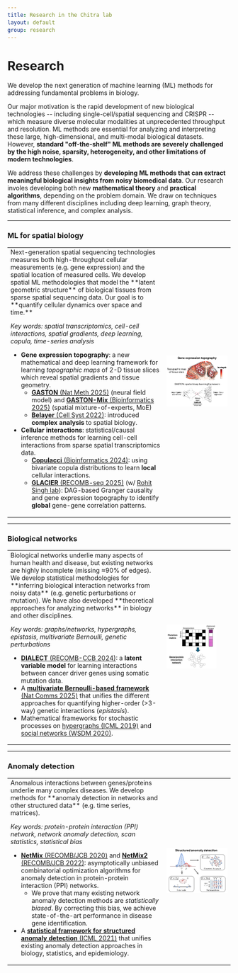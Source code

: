 ```yaml
---
title: Research in the Chitra lab
layout: default
group: research
---
```


# Research
We develop the next generation of machine learning (ML) methods for addressing fundamental problems in biology. 

Our major motivation is the rapid development of new biological technologies -- including single-cell/spatial sequencing and CRISPR -- which measure diverse molecular modalities at unprecedented throughput and resolution. ML methods are essential for analyzing and interpreting these large, high-dimensional, and multi-modal biological datasets. However, **standard "off-the-shelf" ML methods are severely challenged by the high noise, sparsity, heterogeneity, and other limitations of modern technologies**. 

We address these challenges by **developing ML methods that can extract meaningful biological insights from noisy biomedical data**. Our research involes developing both new **mathematical theory** and **practical algorithms**, depending on the problem domain. We draw on techniques from many different disciplines including deep learning, graph theory, statistical inference, and complex analysis. 

-------------------

### ML for spatial biology
<table>
<tr>
<td width="70%" markdown="1">
Next-generation spatial sequencing technologies measures both high-throughput cellular measurements (e.g. gene expression) and the spatial location of measured cells. We develop spatial ML methodologies that model the **latent geometric structure** of biological tissues from sparse spatial sequencing data. Our goal is to **quantify cellular dynamics over space and time.**

_Key words: spatial transcriptomics, cell-cell interactions, spatial gradients, deep learning, copula, time-series analysis_

* **Gene expression topography**: a new mathematical and deep learning framework for learning *topographic maps* of 2-D tissue slices which reveal spatial gradients and tissue geometry.
    * [**GASTON** (Nat Meth 2025)](https://www.nature.com/articles/s41592-024-02503-3) (neural field model) and [**GASTON-Mix** (Bioinformatics 2025)](https://www.biorxiv.org/content/10.1101/2025.01.31.635955v1) (spatial mixture-of-experts, MoE)
    * [**Belayer** (Cell Syst 2022)](https://www.sciencedirect.com/science/article/pii/S2405471222003544): introduced **complex analysis** to spatial biology.
* **Cellular interactions**: statistical/causal inference methods for learning cell-cell interactions from sparse spatial transcriptomics data.
    * [**Copulacci** (Bioinformatics 2024)](https://academic.oup.com/bioinformatics/article/40/Supplement_1/i481/7700859): using bivariate copula distributions to learn **local** cellular interactions.
    * [**GLACIER** (RECOMB-seq 2025)](https://www.biorxiv.org/content/10.1101/2025.03.19.644241v2.abstract) (w/ [Rohit Singh lab](https://singhlab.net/)): DAG-based Granger causality and gene expression topography to identify **global** gene-gene correlation patterns.
</td>
<td width="40%">
<img src="/static/img/research/gene_expression_topography.png" width="100%">
</td>
</tr>
</table>

-------------------

### Biological networks
<table>
<tr>
<td width="70%" markdown="1">
Biological networks underlie many aspects of human health and disease, but existing networks are highly incomplete (missing ≈90% of edges). We develop statistical methodologies for **inferring biological interaction networks from noisy data** (e.g. genetic perturbations or mutation). We have also developed **theoretical approaches for analyzing networks** in biology and other disciplines.

_Key words: graphs/networks, hypergraphs, epistasis, multivariate Bernoulli, genetic perturbations_

* [**DIALECT** (RECOMB-CCB 2024)](https://www.biorxiv.org/content/10.1101/2024.04.24.590995v1): a **latent variable model** for learning interactions between cancer driver genes using somatic mutation data.
* A [**multivariate Bernoulli-based framework** (Nat Comms 2025)](https://www.nature.com/articles/s41467-025-56986-5) that unifies the different approaches for quantifying higher-order (>3-way) genetic interactions (*epistasis*).
* Mathematical frameworks for stochastic processes on [hypergraphs (ICML 2019)](https://proceedings.mlr.press/v97/chitra19a.html) and [social networks (WSDM 2020)](https://dl.acm.org/doi/abs/10.1145/3336191.3371825).
</td>
<td width="40%">
<img src="/static/img/research/biological_networks.png" width="82%">
</td>
</tr>
</table>

-------------------

### Anomaly detection

<table>
<tr>
<td width="70%" markdown="1">
Anomalous interactions between genes/proteins underlie many complex diseases. We develop methods for **anomaly detection in networks and other structured data** (e.g. time series, matrices).

_Key words: protein-protein interaction (PPI) network, network anomaly detection, scan statistics, statistical bias_

* [**NetMix** (RECOMB/JCB 2020)](https://www.liebertpub.com/doi/full/10.1089/cmb.2020.0435) and [**NetMix2** (RECOMB/JCB 2022)](https://www.liebertpub.com/doi/full/10.1089/cmb.2022.0336): asymptotically unbiased combinatorial optimization algorithms for anomaly detection in protein-protein interaction (PPI) networks.
    * We prove that many existing network anomaly detection methods are *statistically biased*. By correcting this bias, we achieve state-of-the-art performance in disease gene identification.
* A [**statistical framework for structured anomaly detection** (ICML 2021)](https://proceedings.mlr.press/v139/chitra21a.html) that unifies existing anomaly detection approaches in biology, statistics, and epidemiology.
</td>
<td width="40%">
<img src="/static/img/research/anomaly_detection.png" width="100%">
</td>
</tr>
</table>

